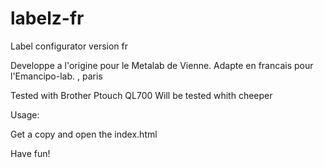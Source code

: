 labelz-fr
======

Label configurator version fr


Developpe a l'origine pour le Metalab de Vienne.
Adapte en francais pour l'Emancipo-lab. , paris

Tested with Brother Ptouch QL700
Will be tested whith cheeper 

Usage:

Get a copy and open the index.html 




Have fun!
